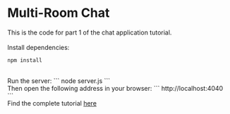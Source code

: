 Multi-Room Chat
=============
This is the code for part 1 of the chat application tutorial.<br/>
<br/>
Install dependencies:
```
npm install
```
<br/>
Run the server:
```
node server.js
```
<br/>
Then open the following address in your browser:
```
http://localhost:4040
```
<br/>
Find the complete tutorial <a href="http://wp.me/p59F6u-6">here</a>
